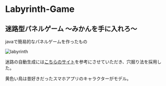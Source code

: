 # Labyrinth-Game
## 迷路型パネルゲーム 〜みかんを手に入れろ〜
javaで簡易的なパネルゲームを作ったもの

![labyrinth](https://user-images.githubusercontent.com/81272668/219329956-10f29408-0d42-4d73-8c62-f98a8c1587ef.png)

迷路の自動生成には[こちらのサイト](http://www5d.biglobe.ne.jp/stssk/maze/make.html)を参考にさせていただき、穴掘り法を採用した。

黄色い鳥は昔好きだったスマホアプリのキャラクターがモデル。
